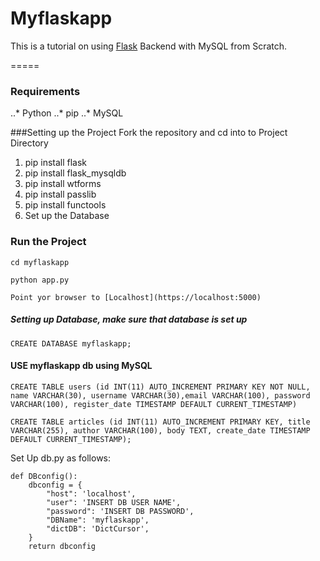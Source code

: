# Myflaskapp
This is a tutorial on using [Flask](https://github.com/pallets/flask) Backend with MySQL from Scratch. 

=====

### Requirements
..* Python
..* pip
..* MySQL

###Setting up the Project
Fork the repository and cd into to Project Directory
1. pip install flask
2. pip install flask_mysqldb
3. pip install wtforms
4. pip install passlib
5. pip install functools
6. Set up the Database

### Run the Project
`cd myflaskapp`

`python app.py`

`Point yor browser to [Localhost](https://localhost:5000)`


##### Setting up Database, make sure that database is set up
`CREATE DATABASE myflaskapp;`

#### USE myflaskapp db using MySQL
```
CREATE TABLE users (id INT(11) AUTO_INCREMENT PRIMARY KEY NOT NULL, name VARCHAR(30), username VARCHAR(30),email VARCHAR(100), password VARCHAR(100), register_date TIMESTAMP DEFAULT CURRENT_TIMESTAMP)
```

```
CREATE TABLE articles (id INT(11) AUTO_INCREMENT PRIMARY KEY, title VARCHAR(255), author VARCHAR(100), body TEXT, create_date TIMESTAMP DEFAULT CURRENT_TIMESTAMP);
```

Set Up db.py as follows:
```
def DBconfig():
    dbconfig = {
        "host": 'localhost',
        "user": 'INSERT DB USER NAME',
        "password": 'INSERT DB PASSWORD',
        "DBName": 'myflaskapp',
        "dictDB": 'DictCursor',
    }
    return dbconfig
```
